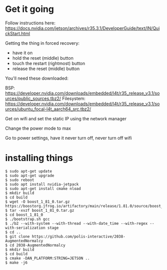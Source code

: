 # Get it going

Follow instructions here: https://docs.nvidia.com/jetson/archives/r35.3.1/DeveloperGuide/text/IN/QuickStart.html

Getting the thing in forced recovery:

- have it on
- hold the reset (middle) button
- touch the restart (rightmost) button
- release the reset (middle) button

You'll need these downloaded:

BSP: https://developer.nvidia.com/downloads/embedded/l4t/r35_release_v3.1/sources/public_sources.tbz2/
Filesystem: https://developer.nvidia.com/downloads/embedded/l4t/r35_release_v3.1/sources/ubuntu_focal-l4t_aarch64_src.tbz2/

Get on wifi and set the static IP using the network manager

Change the power mode to max

Go to power settings, have it never turn off, never turn off wifi

# installing things

```
$ sudo apt-get update
$ sudo apt-get upgrade
$ sudo reboot
$ sudo apt install nvidia-jetpack
$ sudo apt-get install cmake nload
$ mkdir build
$ cd build
$ wget -O boost_1_81_0.tar.gz https://boostorg.jfrog.io/artifactory/main/release/1.81.0/source/boost_1_81_0.tar.gz
$ tar -xvzf boost_1_81_0.tar.gz
$ cd boost_1_81_0
$ ./bootstrap.sh gcc
$ ./b2 --with-system --with-thread --with-date_time --with-regex --with-serialization stage
$ cd ..
$ git clone https://github.com/polis-interactive/2038-AugmentedNormalcy
$ cd 2038-AugmentedNormalcy
$ mkdir build
$ cd build
$ cmake -DAN_PLATFORM:STRING=JETSON ..
$ make -j6
```